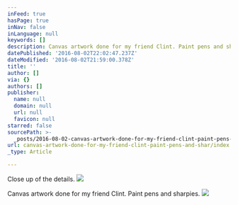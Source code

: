 ```yaml
---
inFeed: true
hasPage: true
inNav: false
inLanguage: null
keywords: []
description: Canvas artwork done for my friend Clint. Paint pens and sharpies.
datePublished: '2016-08-02T22:02:47.237Z'
dateModified: '2016-08-02T21:59:00.378Z'
title: ''
author: []
via: {}
authors: []
publisher:
  name: null
  domain: null
  url: null
  favicon: null
starred: false
sourcePath: >-
  _posts/2016-08-02-canvas-artwork-done-for-my-friend-clint-paint-pens-and-shar.md
url: canvas-artwork-done-for-my-friend-clint-paint-pens-and-shar/index.html
_type: Article

---
```

Close up of the details.
![](https://the-grid-user-content.s3-us-west-2.amazonaws.com/efa762f4-fb70-4999-826a-c36bdba8a5bb.jpg)

Canvas artwork done for my friend Clint. Paint pens and sharpies.
![](https://the-grid-user-content.s3-us-west-2.amazonaws.com/d4033fee-540a-4459-b956-31c6a07f2d35.jpg)